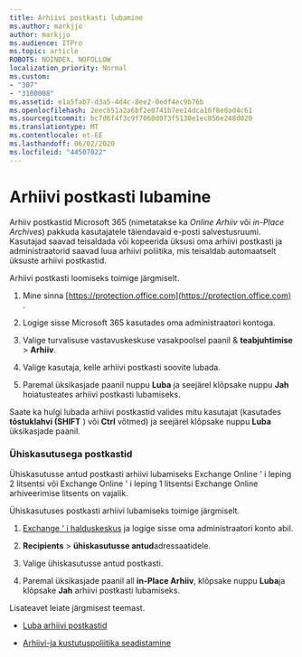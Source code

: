 ```yaml
---
title: Arhiivi postkasti lubamine
ms.author: markjjo
author: markjjo
ms.audience: ITPro
ms.topic: article
ROBOTS: NOINDEX, NOFOLLOW
localization_priority: Normal
ms.custom:
- "307"
- "3100008"
ms.assetid: e1a5fab7-d3a5-4d4c-8ee2-0edf4ec9b76b
ms.openlocfilehash: 2eecb51a2a6bf2e0741b7ee14dca16f8e0ad4c61
ms.sourcegitcommit: bc7d6f4f3c9f7060d073f5130e1ec856e248d020
ms.translationtype: MT
ms.contentlocale: et-EE
ms.lasthandoff: 06/02/2020
ms.locfileid: "44507022"
---
```

# <a name="enable-an-archive-mailbox"></a>Arhiivi postkasti lubamine

Arhiiv postkastid Microsoft 365 (nimetatakse ka *Online Arhiiv* või *in-Place Archives*) pakkuda kasutajatele täiendavaid e-posti salvestusruumi. Kasutajad saavad teisaldada või kopeerida üksusi oma arhiivi postkasti ja administraatorid saavad luua arhiivi poliitika, mis teisaldab automaatselt üksuste arhiivi postkastid.
  
Arhiivi postkasti loomiseks toimige järgmiselt.
  
1. Mine sinna [https://protection.office.com](https://protection.office.com) .

2. Logige sisse Microsoft 365 kasutades oma administraatori kontoga.

3. Valige turvalisuse vastavuskeskuse vasakpoolsel paanil &amp; **teabjuhtimise** \> **Arhiiv**.

4. Valige kasutaja, kelle arhiivi postkasti soovite lubada.

5. Paremal üksikasjade paanil nuppu **Luba** ja seejärel klõpsake nuppu **Jah** hoiatusteates arhiivi postkasti lubamiseks.

Saate ka hulgi lubada arhiivi postkastid valides mitu kasutajat (kasutades **tõstuklahvi (SHIFT** ) või **Ctrl** võtmed) ja seejärel klõpsake nuppu **Luba** üksikasjade paanil.
  
### <a name="shared-mailboxes"></a>Ühiskasutusega postkastid

Ühiskasutusse antud postkasti arhiivi lubamiseks Exchange Online ' i leping 2 litsentsi või Exchange Online ' i leping 1 litsentsi Exchange Online arhiveerimise litsents on vajalik.  

Ühiskasutuses postkasti arhiivi lubamiseks toimige järgmiselt.

1. [Exchange ' i halduskeskus](https://outlook.office365.com/ecp) ja logige sisse oma administraatori konto abil.

2. **Recipients**  >  **ühiskasutusse antud**adressaatidele.

3. Valige ühiskasutusse antud postkasti.

4. Paremal üksikasjade paanil all **in-Place Arhiiv**, klõpsake nuppu **Luba**ja klõpsake **Jah** arhiivi postkasti lubamiseks.

Lisateavet leiate järgmisest teemast.
  
- [Luba arhiivi postkastid](https://docs.microsoft.com/microsoft-365/compliance/enable-archive-mailboxes)

- [Arhiivi-ja kustutuspoliitika seadistamine](https://docs.microsoft.com//office365/securitycompliance/set-up-an-archive-and-deletion-policy-for-mailboxes)
